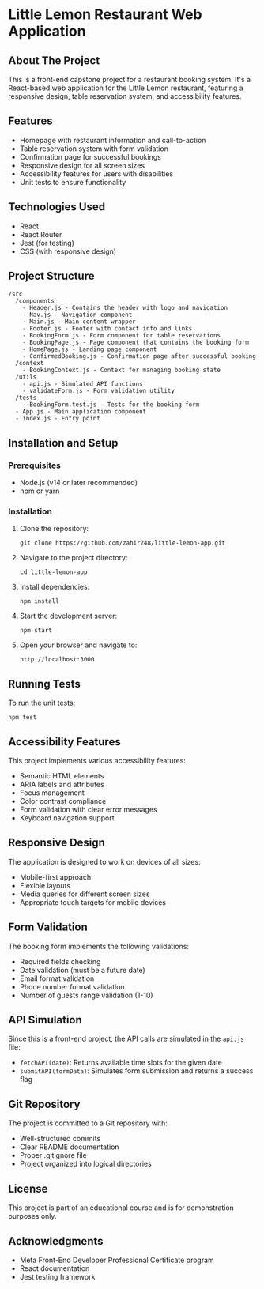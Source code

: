 # Little Lemon Restaurant Web Application

## About The Project

This is a front-end capstone project for a restaurant booking system. It's a React-based web application for the Little Lemon restaurant, featuring a responsive design, table reservation system, and accessibility features.

## Features

- Homepage with restaurant information and call-to-action
- Table reservation system with form validation
- Confirmation page for successful bookings
- Responsive design for all screen sizes
- Accessibility features for users with disabilities
- Unit tests to ensure functionality

## Technologies Used

- React
- React Router
- Jest (for testing)
- CSS (with responsive design)

## Project Structure

```
/src
  /components
    - Header.js - Contains the header with logo and navigation
    - Nav.js - Navigation component
    - Main.js - Main content wrapper
    - Footer.js - Footer with contact info and links
    - BookingForm.js - Form component for table reservations
    - BookingPage.js - Page component that contains the booking form
    - HomePage.js - Landing page component
    - ConfirmedBooking.js - Confirmation page after successful booking
  /context
    - BookingContext.js - Context for managing booking state
  /utils
    - api.js - Simulated API functions
    - validateForm.js - Form validation utility
  /tests
    - BookingForm.test.js - Tests for the booking form
  - App.js - Main application component
  - index.js - Entry point
```

## Installation and Setup

### Prerequisites

- Node.js (v14 or later recommended)
- npm or yarn

### Installation

1. Clone the repository:
   ```
   git clone https://github.com/zahir248/little-lemon-app.git
   ```

2. Navigate to the project directory:
   ```
   cd little-lemon-app
   ```

3. Install dependencies:
   ```
   npm install
   ```

4. Start the development server:
   ```
   npm start
   ```

5. Open your browser and navigate to:
   ```
   http://localhost:3000
   ```

## Running Tests

To run the unit tests:

```
npm test
```

## Accessibility Features

This project implements various accessibility features:

- Semantic HTML elements
- ARIA labels and attributes
- Focus management
- Color contrast compliance
- Form validation with clear error messages
- Keyboard navigation support

## Responsive Design

The application is designed to work on devices of all sizes:

- Mobile-first approach
- Flexible layouts
- Media queries for different screen sizes
- Appropriate touch targets for mobile devices

## Form Validation

The booking form implements the following validations:

- Required fields checking
- Date validation (must be a future date)
- Email format validation
- Phone number format validation
- Number of guests range validation (1-10)

## API Simulation

Since this is a front-end project, the API calls are simulated in the `api.js` file:

- `fetchAPI(date)`: Returns available time slots for the given date
- `submitAPI(formData)`: Simulates form submission and returns a success flag

## Git Repository

The project is committed to a Git repository with:

- Well-structured commits
- Clear README documentation
- Proper .gitignore file
- Project organized into logical directories

## License

This project is part of an educational course and is for demonstration purposes only.

## Acknowledgments

- Meta Front-End Developer Professional Certificate program
- React documentation
- Jest testing framework
